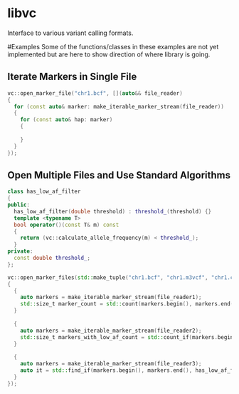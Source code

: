 # libvc
Interface to various variant calling formats.


#Examples
Some of the functions/classes in these examples are not yet implemented but are here to show direction of where library is going.

## Iterate Markers in Single File 
```c++
vc::open_marker_file("chr1.bcf", [](auto&& file_reader)
{
  for (const auto& marker: make_iterable_marker_stream(file_reader))
  {
    for (const auto& hap: marker)
    {
        
    }
  }
});
```

## Open Multiple Files and Use Standard Algorithms
```c++
class has_low_af_filter
{
public:
  has_low_af_filter(double threshold) : threshold_(threshold) {}
  template <typename T>
  bool operator()(const T& m) const
  {
    return (vc::calculate_allele_frequency(m) < threshold_);
  }
private:
  const double threshold_;
};

vc::open_marker_files(std::make_tuple("chr1.bcf", "chr1.m3vcf", "chr1.cmf"), [](auto&& file_reader1, auto&& file_reader2, auto&& file_reader3)
{
  {
    auto markers = make_iterable_marker_stream(file_reader1);
    std::size_t marker_count = std::count(markers.begin(), markers.end());
  }
  
  {
    auto markers = make_iterable_marker_stream(file_reader2);
    std::size_t markers_with_low_af_count = std::count_if(markers.begin(), markers.end(), has_low_af_filter(0.01));
  }
  
  {
    auto markers = make_iterable_marker_stream(file_reader3);
    auto it = std::find_if(markers.begin(), markers.end(), has_low_af_filter(0.0001));
  }
});
```